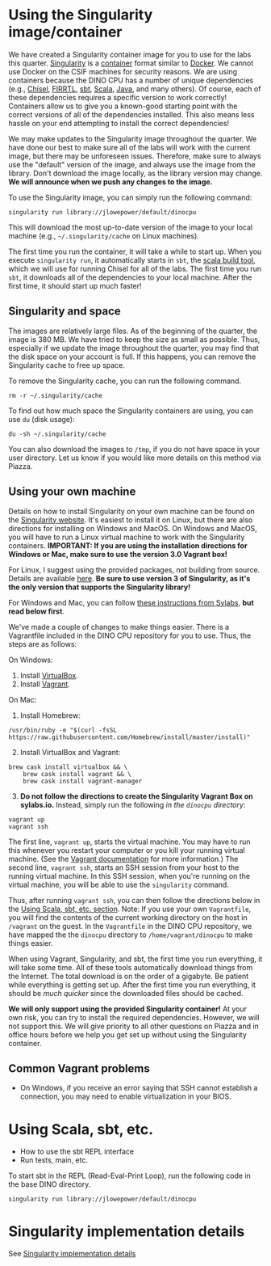 # Using the Singularity image/container

We have created a Singularity container image for you to use for the labs this quarter.
[Singularity](https://www.sylabs.io/singularity/) is a [container](https://linuxcontainers.org/) format similar to [Docker](https://www.docker.com/).
We cannot use Docker on the CSIF machines for security reasons.
We are using containers because the DINO CPU has a number of unique dependencies (e.g., [Chisel](https://chisel.eecs.berkeley.edu/), [FIRRTL](https://bar.eecs.berkeley.edu/projects/firrtl.html), [sbt](https://www.scala-sbt.org/), [Scala](https://www.scala-lang.org/), [Java](https://www.java.com/en/), and many others).
Of course, each of these dependencies requires a specific version to work correctly!
Containers allow us to give you a known-good starting point with the correct versions of all of the dependencies installed.
This also means less hassle on your end attempting to install the correct dependencies!

We may make updates to the Singularity image throughout the quarter.
We have done our best to make sure all of the labs will work with the current image, but there may be unforeseen issues.
Therefore, make sure to always use the "default" version of the image, and always use the image from the library.
Don't download the image locally, as the library version may change.
**We will announce when we push any changes to the image.**

To use the Singularity image, you can simply run the following command:

```
singularity run library://jlowepower/default/dinocpu
```

This will download the most up-to-date version of the image to your local machine (e.g., `~/.singularity/cache` on Linux machines).

The first time you run the container, it will take a while to start up.
When you execute `singularity run`, it automatically starts in `sbt`, the [scala build tool](https://www.scala-sbt.org/), which we will use for running Chisel for all of the labs.
The first time you run `sbt`, it downloads all of the dependencies to your local machine.
After the first time, it should start up much faster!

## Singularity and space

The images are relatively large files.
As of the beginning of the quarter, the image is 380 MB.
We have tried to keep the size as small as possible.
Thus, especially if we update the image throughout the quarter, you may find that the disk space on your account is full.
If this happens, you can remove the Singularity cache to free up space.

To remove the Singularity cache, you can run the following command.

```
rm -r ~/.singularity/cache
```

To find out how much space the Singularity containers are using, you can use `du` (disk usage):

```
du -sh ~/.singularity/cache
```

You can also download the images to `/tmp`, if you do not have space in your user directory.
Let us know if you would like more details on this method via Piazza.

## Using your own machine

Details on how to install Singularity on your own machine can be found on the [Singularity website](https://www.sylabs.io/guides/3.0/user-guide/installation.html).
It's easiest to install it on Linux, but there are also directions for installing on Windows and MacOS.
On Windows and MacOS, you will have to run a Linux virtual machine to work with the Singularity containers.
**IMPORTANT: If you are using the installation directions for Windows or Mac, make sure to use the version 3.0 Vagrant box!**

For Linux, I suggest using the provided packages, not building from source.
Details are available [here](https://www.sylabs.io/guides/3.0/user-guide/installation.html#install-the-debian-ubuntu-package-using-apt).
**Be sure to use version 3 of Singularity, as it's the only version that supports the Singularity library!**

For Windows and Mac, you can follow [these instructions from Sylabs](https://www.sylabs.io/guides/3.0/user-guide/installation.html#install-on-windows-or-mac), **but read below first**.

We've made a couple of changes to make things easier.
There is a Vagrantfile included in the DINO CPU repository for you to use.
Thus, the steps are as follows:

On Windows:
1) Install [VirtualBox](https://www.virtualbox.org/wiki/Downloads).
2) Install [Vagrant](https://www.vagrantup.com/downloads.html).

On Mac:
1) Install Homebrew:
```
/usr/bin/ruby -e "$(curl -fsSL https://raw.githubusercontent.com/Homebrew/install/master/install)"
```
2) Install VirtualBox and Vagrant:
```
brew cask install virtualbox && \
    brew cask install vagrant && \
    brew cask install vagrant-manager
```
3) **Do not follow the directions to create the Singularity Vagrant Box on sylabs.io.** Instead, simply run the following *in the `dinocpu` directory*:
```
vagrant up
vagrant ssh
```

The first line, `vagrant up`, starts the virtual machine.
You may have to run this whenever you restart your computer or you kill your running virtual machine.
(See the [Vagrant documentation](https://www.vagrantup.com/docs/) for more information.)
The second line, `vagrant ssh`, starts an SSH session from your host to the running virtual machine.
In this SSH session, when you're running on the virtual machine, you will be able to use the `singularity` command.

Thus, after running `vagrant ssh`, you can then follow the directions below in the [Using Scala, sbt, etc. section](#using-scala-sbt-etc).
Note: If you use your own `Vagrantfile`, you will find the contents of the current working directory on the host in `/vagrant` on the guest.
In the `Vagrantfile` in the DINO CPU repository, we have mapped the the `dinocpu` directory to `/home/vagrant/dinocpu` to make things easier.

When using Vagrant, Singularity, and sbt, the first time you run everything, it will take some time.
All of these tools automatically download things from the Internet.
The total download is on the order of a gigabyte.
Be patient while everything is getting set up.
After the first time you run everything, it should be *much quicker* since the downloaded files should be cached.

**We will only support using the provided Singularity container!**
At your own risk, you can try to install the required dependencies.
However, we will not support this.
We will give priority to all other questions on Piazza and in office hours before we help you get set up without using the Singularity container.

## Common Vagrant problems

- On Windows, if you receive an error saying that SSH cannot establish a connection, you may need to enable virtualization in your BIOS.

# Using Scala, sbt, etc.

- How to use the sbt REPL interface
- Run tests, main, etc.

To start sbt in the REPL (Read-Eval-Print Loop), run the following code in the base DINO directory.

```
singularity run library://jlowepower/default/dinocpu
```

# Singularity implementation details

See [Singularity implementation details](teaching/singularity.md)
